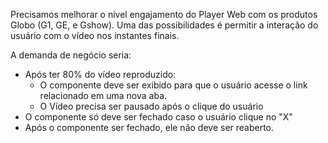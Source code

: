 Precisamos melhorar o nível engajamento do Player Web com os produtos Globo (G1, GE, e Gshow).
Uma das possibilidades é permitir a interação do usuário com o vídeo nos instantes finais.

  A demanda de negócio seria:
  - Após ter 80% do vídeo reproduzido:
    - O componente deve ser exibido para que o usuário acesse o link relacionado em uma nova aba.
    - O Vídeo precisa ser pausado após o clique do usuário
  - O componente só deve ser fechado caso o usuário clique no "X"
  - Após o componente ser fechado, ele não deve ser reaberto.
